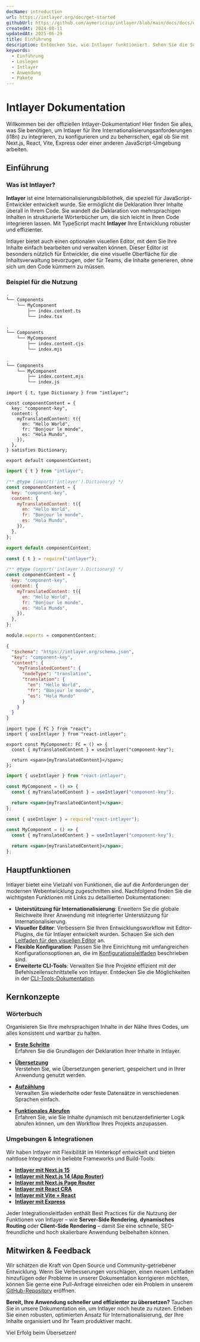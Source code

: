 ```yaml
---
docName: introduction
url: https://intlayer.org/doc/get-started
githubUrl: https://github.com/aymericzip/intlayer/blob/main/docs/docs/en/introduction.md
createdAt: 2024-08-11
updatedAt: 2025-06-29
title: Einführung
description: Entdecken Sie, wie Intlayer funktioniert. Sehen Sie die Schritte, die von Intlayer in Ihrer Anwendung verwendet werden. Sehen Sie, was die verschiedenen Pakete tun.
keywords:
  - Einführung
  - Loslegen
  - Intlayer
  - Anwendung
  - Pakete
---
```


# Intlayer Dokumentation

Willkommen bei der offiziellen Intlayer-Dokumentation! Hier finden Sie alles, was Sie benötigen, um Intlayer für Ihre Internationalisierungsanforderungen (i18n) zu integrieren, zu konfigurieren und zu beherrschen, egal ob Sie mit Next.js, React, Vite, Express oder einer anderen JavaScript-Umgebung arbeiten.

## Einführung

### Was ist Intlayer?

**Intlayer** ist eine Internationalisierungsbibliothek, die speziell für JavaScript-Entwickler entwickelt wurde. Sie ermöglicht die Deklaration Ihrer Inhalte überall in Ihrem Code. Sie wandelt die Deklaration von mehrsprachigen Inhalten in strukturierte Wörterbücher um, die sich leicht in Ihren Code integrieren lassen. Mit TypeScript macht **Intlayer** Ihre Entwicklung robuster und effizienter.

Intlayer bietet auch einen optionalen visuellen Editor, mit dem Sie Ihre Inhalte einfach bearbeiten und verwalten können. Dieser Editor ist besonders nützlich für Entwickler, die eine visuelle Oberfläche für die Inhaltsverwaltung bevorzugen, oder für Teams, die Inhalte generieren, ohne sich um den Code kümmern zu müssen.

### Beispiel für die Nutzung

```bash codeFormat="typescript"
.
└── Components
    └── MyComponent
        ├── index.content.ts
        └── index.tsx
```

```bash codeFormat="commonjs"
.
└── Components
    └── MyComponent
        ├── index.content.cjs
        └── index.mjs
```

```bash codeFormat="esm"
.
└── Components
    └── MyComponent
        ├── index.content.mjs
        └── index.js
```

```tsx fileName="src/components/MyComponent/index.content.ts" contentDeclarationFormat="typescript"
import { t, type Dictionary } from "intlayer";

const componentContent = {
  key: "component-key",
  content: {
    myTranslatedContent: t({
      en: "Hello World",
      fr: "Bonjour le monde",
      es: "Hola Mundo",
    }),
  },
} satisfies Dictionary;

export default componentContent;
```

```javascript fileName="src/components/MyComponent/index.content.mjs" contentDeclarationFormat="esm"
import { t } from "intlayer";

/** @type {import('intlayer').Dictionary} */
const componentContent = {
  key: "component-key",
  content: {
    myTranslatedContent: t({
      en: "Hello World",
      fr: "Bonjour le monde",
      es: "Hola Mundo",
    }),
  },
};

export default componentContent;
```

```javascript fileName="src/components/MyComponent/index.content.cjs" contentDeclarationFormat="commonjs"
const { t } = require("intlayer");

/** @type {import('intlayer').Dictionary} */
const componentContent = {
  key: "component-key",
  content: {
    myTranslatedContent: t({
      en: "Hello World",
      fr: "Bonjour le monde",
      es: "Hola Mundo",
    }),
  },
};

module.exports = componentContent;
```

```json fileName="src/components/MyComponent/index.content.json" contentDeclarationFormat="json"
{
  "$schema": "https://intlayer.org/schema.json",
  "key": "component-key",
  "content": {
    "myTranslatedContent": {
      "nodeType": "translation",
      "translation": {
        "en": "Hello World",
        "fr": "Bonjour le monde",
        "es": "Hola Mundo"
      }
    }
  }
}
```

```tsx fileName="src/components/MyComponent/index.tsx" codeFormat="typescript"
import type { FC } from "react";
import { useIntlayer } from "react-intlayer";

export const MyComponent: FC = () => {
  const { myTranslatedContent } = useIntlayer("component-key");

  return <span>{myTranslatedContent}</span>;
};
```

```jsx fileName="src/components/MyComponent/index.mjx" codeFormat="esm"
import { useIntlayer } from "react-intlayer";

const MyComponent = () => {
  const { myTranslatedContent } = useIntlayer("component-key");

  return <span>{myTranslatedContent}</span>;
};
```

```jsx fileName="src/components/MyComponent/index.csx" codeFormat="commonjs"
const { useIntlayer } = require("react-intlayer");

const MyComponent = () => {
  const { myTranslatedContent } = useIntlayer("component-key");

  return <span>{myTranslatedContent}</span>;
};
```

## Hauptfunktionen

Intlayer bietet eine Vielzahl von Funktionen, die auf die Anforderungen der modernen Webentwicklung zugeschnitten sind. Nachfolgend finden Sie die wichtigsten Funktionen mit Links zu detaillierten Dokumentationen:

- **Unterstützung für Internationalisierung**: Erweitern Sie die globale Reichweite Ihrer Anwendung mit integrierter Unterstützung für Internationalisierung.
- **Visueller Editor**: Verbessern Sie Ihren Entwicklungsworkflow mit Editor-Plugins, die für Intlayer entwickelt wurden. Schauen Sie sich den [Leitfaden für den visuellen Editor](https://github.com/aymericzip/intlayer/blob/main/docs/docs/de/intlayer_visual_editor.md) an.
- **Flexible Konfiguration**: Passen Sie Ihre Einrichtung mit umfangreichen Konfigurationsoptionen an, die im [Konfigurationsleitfaden](https://github.com/aymericzip/intlayer/blob/main/docs/docs/de/configuration.md) beschrieben sind.
- **Erweiterte CLI-Tools**: Verwalten Sie Ihre Projekte effizient mit der Befehlszeilenschnittstelle von Intlayer. Entdecken Sie die Möglichkeiten in der [CLI-Tools-Dokumentation](https://github.com/aymericzip/intlayer/blob/main/docs/docs/de/intlayer_cli.md).

## Kernkonzepte

### Wörterbuch

Organisieren Sie Ihre mehrsprachigen Inhalte in der Nähe Ihres Codes, um alles konsistent und wartbar zu halten.

- **[Erste Schritte](https://github.com/aymericzip/intlayer/blob/main/docs/docs/de/dictionary/get_started.md)**  
  Erfahren Sie die Grundlagen der Deklaration Ihrer Inhalte in Intlayer.

- **[Übersetzung](https://github.com/aymericzip/intlayer/blob/main/docs/docs/de/dictionary/translation.md)**  
  Verstehen Sie, wie Übersetzungen generiert, gespeichert und in Ihrer Anwendung genutzt werden.

- **[Aufzählung](https://github.com/aymericzip/intlayer/blob/main/docs/docs/de/dictionary/enumeration.md)**  
  Verwalten Sie wiederholte oder feste Datensätze in verschiedenen Sprachen einfach.

- **[Funktionales Abrufen](https://github.com/aymericzip/intlayer/blob/main/docs/docs/de/dictionary/function_fetching.md)**  
  Erfahren Sie, wie Sie Inhalte dynamisch mit benutzerdefinierter Logik abrufen können, um den Workflow Ihres Projekts anzupassen.

### Umgebungen & Integrationen

Wir haben Intlayer mit Flexibilität im Hinterkopf entwickelt und bieten nahtlose Integration in beliebte Frameworks und Build-Tools:

- **[Intlayer mit Next.js 15](https://github.com/aymericzip/intlayer/blob/main/docs/docs/de/intlayer_with_nextjs_15.md)**
- **[Intlayer mit Next.js 14 (App Router)](https://github.com/aymericzip/intlayer/blob/main/docs/docs/de/intlayer_with_nextjs_14.md)**
- **[Intlayer mit Next.js Page Router](https://github.com/aymericzip/intlayer/blob/main/docs/docs/de/intlayer_with_nextjs_page_router.md)**
- **[Intlayer mit React CRA](https://github.com/aymericzip/intlayer/blob/main/docs/docs/de/intlayer_with_create_react_app.md)**
- **[Intlayer mit Vite + React](https://github.com/aymericzip/intlayer/blob/main/docs/docs/de/intlayer_with_vite+react.md)**
- **[Intlayer mit Express](https://github.com/aymericzip/intlayer/blob/main/docs/docs/de/intlayer_with_express.md)**

Jeder Integrationsleitfaden enthält Best Practices für die Nutzung der Funktionen von Intlayer – wie **Server-Side Rendering**, **dynamisches Routing** oder **Client-Side Rendering** – damit Sie eine schnelle, SEO-freundliche und hoch skalierbare Anwendung beibehalten können.

## Mitwirken & Feedback

Wir schätzen die Kraft von Open Source und Community-getriebener Entwicklung. Wenn Sie Verbesserungen vorschlagen, einen neuen Leitfaden hinzufügen oder Probleme in unserer Dokumentation korrigieren möchten, können Sie gerne eine Pull-Anfrage einreichen oder ein Problem in unserem [GitHub-Repository](https://github.com/aymericzip/intlayer/blob/main/docs/docs) eröffnen.

**Bereit, Ihre Anwendung schneller und effizienter zu übersetzen?** Tauchen Sie in unsere Dokumentation ein, um Intlayer noch heute zu nutzen. Erleben Sie einen robusten, optimierten Ansatz für Internationalisierung, der Ihre Inhalte organisiert und Ihr Team produktiver macht.

Viel Erfolg beim Übersetzen!
